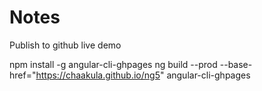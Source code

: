 # Notes

Publish to github live demo

npm install -g angular-cli-ghpages
ng build --prod --base-href="https://chaakula.github.io/ng5"
angular-cli-ghpages

